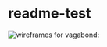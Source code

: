 # readme-test

![wireframes for vagabond:](https://raw.githubusercontent.com/sf-wdi-30/project-vagabond/master/wireframes.png "wireframes for vagabond")
